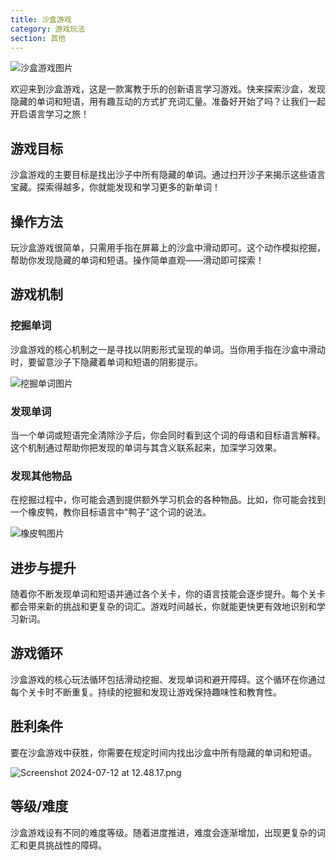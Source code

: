 ```yaml
---
title: 沙盒游戏
category: 游戏玩法
section: 其他
---
```

![沙盒游戏图片](https://help.studycat.com/hc/article_attachments/34873193987353)

欢迎来到沙盒游戏，这是一款寓教于乐的创新语言学习游戏。快来探索沙盒，发现隐藏的单词和短语，用有趣互动的方式扩充词汇量。准备好开始了吗？让我们一起开启语言学习之旅！

## 游戏目标

沙盒游戏的主要目标是找出沙子中所有隐藏的单词。通过扫开沙子来揭示这些语言宝藏。探索得越多，你就能发现和学习更多的新单词！

## 操作方法

玩沙盒游戏很简单，只需用手指在屏幕上的沙盒中滑动即可。这个动作模拟挖掘，帮助你发现隐藏的单词和短语。操作简单直观——滑动即可探索！

## 游戏机制

### 挖掘单词

沙盒游戏的核心机制之一是寻找以阴影形式呈现的单词。当你用手指在沙盒中滑动时，要留意沙子下隐藏着单词和短语的阴影提示。

![挖掘单词图片](https://help.studycat.com/hc/article_attachments/34873193990169)

### 发现单词

当一个单词或短语完全清除沙子后，你会同时看到这个词的母语和目标语言解释。这个机制通过帮助你把发现的单词与其含义联系起来，加深学习效果。

### 发现其他物品

在挖掘过程中，你可能会遇到提供额外学习机会的各种物品。比如，你可能会找到一个橡皮鸭，教你目标语言中"鸭子"这个词的说法。

![橡皮鸭图片](https://help.studycat.com/hc/article_attachments/34873210402585)

## 进步与提升

随着你不断发现单词和短语并通过各个关卡，你的语言技能会逐步提升。每个关卡都会带来新的挑战和更复杂的词汇。游戏时间越长，你就能更快更有效地识别和学习新词。

## 游戏循环

沙盒游戏的核心玩法循环包括滑动挖掘、发现单词和避开障碍。这个循环在你通过每个关卡时不断重复。持续的挖掘和发现让游戏保持趣味性和教育性。

## 胜利条件

要在沙盒游戏中获胜，你需要在规定时间内找出沙盒中所有隐藏的单词和短语。

![Screenshot 2024-07-12 at 12.48.17.png](https://help.studycat.com/hc/article_attachments/34967564471577)

## 等级/难度

沙盒游戏设有不同的难度等级。随着进度推进，难度会逐渐增加，出现更复杂的词汇和更具挑战性的障碍。